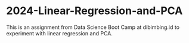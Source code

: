 # 2024-Linear-Regression-and-PCA
This is an assignment from Data Science Boot Camp at dibimbing.id to experiment with linear regression and PCA.
